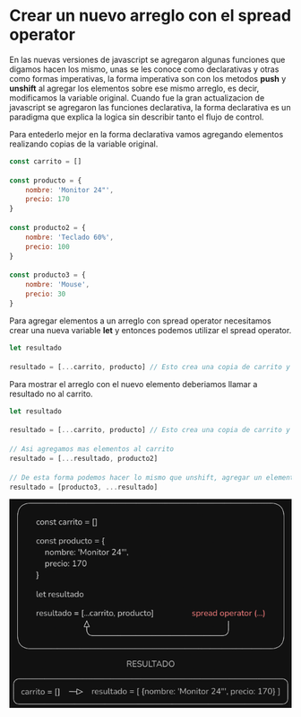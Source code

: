 # Crear un nuevo arreglo con el spread operator

En las nuevas versiones de javascript se agregaron algunas funciones que digamos hacen los mismo, unas se les conoce como declarativas y otras como formas imperativas, la forma imperativa son con los metodos **push** y **unshift** al agregar los elementos sobre ese mismo arreglo, es decir, modificamos la variable original. Cuando fue la gran actualizacion de javascript se agregaron las funciones declarativa, la forma declarativa es un paradigma que explica la logica sin describir tanto el flujo de control.

Para entederlo mejor en la forma declarativa vamos agregando elementos realizando copias de la variable original.

``` Javascript
const carrito = []

const producto = {
    nombre: 'Monitor 24"',
    precio: 170
}

const producto2 = {
    nombre: 'Teclado 60%',
    precio: 100
}

const producto3 = {
    nombre: 'Mouse',
    precio: 30
}
```

Para agregar elementos a un arreglo con spread operator necesitamos crear una nueva variable **let** y entonces podemos utilizar el spread operator.

``` Javascript
let resultado

resultado = [...carrito, producto] // Esto crea una copia de carrito y agrega el objeto de producto
```

Para mostrar el arreglo con el nuevo elemento deberiamos llamar a resultado no al carrito.

``` Javascript
let resultado

resultado = [...carrito, producto] // Esto crea una copia de carrito y agrega el objeto de producto

// Asi agregamos mas elementos al carrito
resultado = [...resultado, producto2]

// De esta forma podemos hacer lo mismo que unshift, agregar un elemento al principio del arreglo
resultado = [producto3, ...resultado]
```

![arreglos](../../img/arreglos(13).png)
